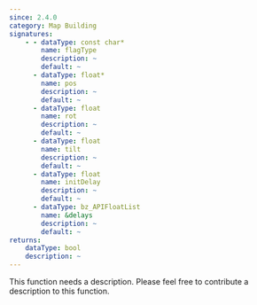 ```yaml
---
since: 2.4.0
category: Map Building
signatures:
    - - dataType: const char*
        name: flagType
        description: ~
        default: ~
      - dataType: float*
        name: pos
        description: ~
        default: ~
      - dataType: float
        name: rot
        description: ~
        default: ~
      - dataType: float
        name: tilt
        description: ~
        default: ~
      - dataType: float
        name: initDelay
        description: ~
        default: ~
      - dataType: bz_APIFloatList
        name: &delays
        description: ~
        default: ~
returns:
    dataType: bool
    description: ~
---
```


This function needs a description. Please feel free to contribute a description to this function.
